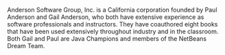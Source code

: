 Anderson Software Group, Inc. is a California corporation founded by Paul Anderson and Gail Anderson, who both have extensive experience as software professionals and instructors. They have coauthored eight books that have been used extensively throughout industry and in the classroom. Both Gail and Paul are Java Champions and members of the NetBeans Dream Team.